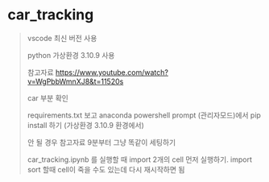 # car_tracking

> vscode 최신 버전 사용
> 
> python 가상환경 3.10.9 사용
> 
> 참고자료
> https://www.youtube.com/watch?v=WgPbbWmnXJ8&t=11520s
> 
> car 부분 확인
>
> requirements.txt 보고 anaconda powershell prompt (관리자모드)에서 pip install 하기 (가상환경 3.10.9 환경에서)
>
> 안 될 경우 참고자료 9분부터 그냥 똑같이 세팅하기
>
> car_tracking.ipynb 를 실행할 때 import 2개의 cell 먼저 실행하기. import sort 할때 cell이 죽을 수도 있는데 다시 재시작하면 됨
